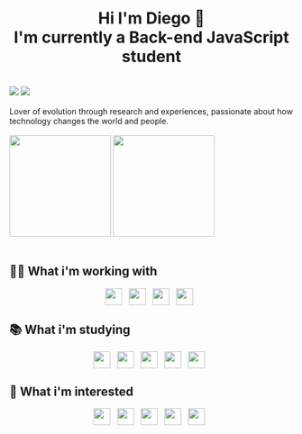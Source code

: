
<h1 align="center">Hi I'm Diego 👋<br/> I'm currently a Back-end JavaScript student</h1>

<br/>

<div> 
  <a href = "mailto:diego-s.novaes@hotmail.com"><img src="https://img.shields.io/badge/-Hotmail-%23333?style=for-the-badge&logo=gmail&logoColor=white" target="_blank"></a>
  <a href="https://www.linkedin.com/in/diego-novaes-9a26b6190/" target="_blank"><img src="https://img.shields.io/badge/-LinkedIn-%230077B5?style=for-the-badge&logo=linkedin&logoColor=white" target="_blank"></a> 
</div>
<br/>
Lover of evolution through research and experiences, passionate about how technology changes the world and people.
<br/>
<br/>

 <div>
  <img height="180em" src="https://github-readme-stats.vercel.app/api?username=D-nDev&show_icons=true&theme=dracula&include_all_commits=true&count_private=true"/>
  <img height="180em" src="https://github-readme-stats.vercel.app/api/top-langs/?username=D-nDev&layout=compact&langs_count=7&theme=dracula"/>
</div>

<br/>

## 👨‍💻 What i'm working with
  <div align="center">
<img align="center" src="https://cdn.jsdelivr.net/gh/devicons/devicon/icons/javascript/javascript-plain.svg" height="30">&nbsp;&nbsp;
<img align="center" src="https://cdn.jsdelivr.net/gh/devicons/devicon/icons/nodejs/nodejs-plain.svg" height="30">&nbsp;&nbsp;
<img align="center" src="https://cdn.jsdelivr.net/gh/devicons/devicon/icons/react/react-original.svg" height="30">&nbsp;&nbsp;
<img align="center" src="https://cdn.jsdelivr.net/gh/devicons/devicon/icons/postgresql/postgresql-plain.svg" height="30">&nbsp;&nbsp;
<br/>
  </div>
  

## 📚 What i'm studying
  <div align="center">
<img align="center" src="https://iconape.com/wp-content/files/eo/370609/svg/370609.svg" height="30">&nbsp;&nbsp;
<img align="center" src="https://cdn.jsdelivr.net/gh/devicons/devicon/icons/amazonwebservices/amazonwebservices-original.svg" height="30">&nbsp;&nbsp;
<img align="center" src="https://cdn.jsdelivr.net/gh/devicons/devicon/icons/python/python-original.svg" height="30">&nbsp;&nbsp;
<img align="center" src="https://cdn.jsdelivr.net/gh/devicons/devicon/icons/flask/flask-original.svg" height="30">&nbsp;&nbsp;
<img align="center" src="https://cdn.jsdelivr.net/gh/devicons/devicon/icons/kotlin/kotlin-original.svg" height="30">&nbsp;&nbsp;
<br/>
  </div>

## 🤔 What i'm interested
  <div align="center">
<img align="center" src="https://cdn.jsdelivr.net/gh/devicons/devicon/icons/typescript/typescript-original.svg" height="30">&nbsp;&nbsp;
<img align="center" src="https://cdn.jsdelivr.net/gh/devicons/devicon/icons/mongodb/mongodb-original.svg" height="30">&nbsp;&nbsp;
<img align="center" src="https://cdn.jsdelivr.net/gh/devicons/devicon/icons/redis/redis-original.svg" height="30">&nbsp;&nbsp;
<img align="center" src="https://cdn.jsdelivr.net/gh/devicons/devicon/icons/docker/docker-original.svg" height="30">&nbsp;&nbsp;
<img align="center" src="https://cdn.jsdelivr.net/gh/devicons/devicon/icons/socketio/socketio-original.svg" height="30">&nbsp;&nbsp;
  </div>
